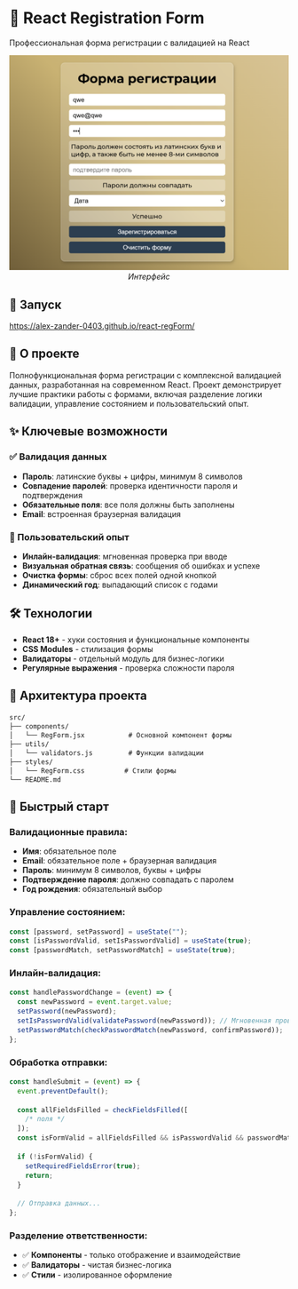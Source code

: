 # 📝 React Registration Form

Профессиональная форма регистрации с валидацией на React

<div align="center">

![Registration Form](screenshots/react-regForm.png)
_Интерфейс_

</div>

## 🚀 Запуск

https://alex-zander-0403.github.io/react-regForm/

## 🎯 О проекте

Полнофункциональная форма регистрации с комплексной валидацией данных, разработанная на современном React. Проект демонстрирует лучшие практики работы с формами, включая разделение логики валидации, управление состоянием и пользовательский опыт.

## ✨ Ключевые возможности

### ✅ Валидация данных

- **Пароль**: латинские буквы + цифры, минимум 8 символов
- **Совпадение паролей**: проверка идентичности пароля и подтверждения
- **Обязательные поля**: все поля должны быть заполнены
- **Email**: встроенная браузерная валидация

### 🎯 Пользовательский опыт

- **Инлайн-валидация**: мгновенная проверка при вводе
- **Визуальная обратная связь**: сообщения об ошибках и успехе
- **Очистка формы**: сброс всех полей одной кнопкой
- **Динамический год**: выпадающий список с годами

## 🛠 Технологии

- **React 18+** - хуки состояния и функциональные компоненты
- **CSS Modules** - стилизация формы
- **Валидаторы** - отдельный модуль для бизнес-логики
- **Регулярные выражения** - проверка сложности пароля

## 📁 Архитектура проекта

```
src/
├── components/
│   └── RegForm.jsx           # Основной компонент формы
├── utils/
│   └── validators.js         # Функции валидации
├── styles/
│   └── RegForm.css          # Стили формы
└── README.md
```

## 🚀 Быстрый старт

### Валидационные правила:

- **Имя**: обязательное поле
- **Email**: обязательное поле + браузерная валидация
- **Пароль**: минимум 8 символов, буквы + цифры
- **Подтверждение пароля**: должно совпадать с паролем
- **Год рождения**: обязательный выбор

### Управление состоянием:

```javascript
const [password, setPassword] = useState("");
const [isPasswordValid, setIsPasswordValid] = useState(true);
const [passwordMatch, setPasswordMatch] = useState(true);
```

### Инлайн-валидация:

```javascript
const handlePasswordChange = (event) => {
  const newPassword = event.target.value;
  setPassword(newPassword);
  setIsPasswordValid(validatePassword(newPassword)); // Мгновенная проверка
  setPasswordMatch(checkPasswordMatch(newPassword, confirmPassword));
};
```

### Обработка отправки:

```javascript
const handleSubmit = (event) => {
  event.preventDefault();

  const allFieldsFilled = checkFieldsFilled([
    /* поля */
  ]);
  const isFormValid = allFieldsFilled && isPasswordValid && passwordMatch;

  if (!isFormValid) {
    setRequiredFieldsError(true);
    return;
  }

  // Отправка данных...
};
```

### Разделение ответственности:

- ✅ **Компоненты** - только отображение и взаимодействие
- ✅ **Валидаторы** - чистая бизнес-логика
- ✅ **Стили** - изолированное оформление
